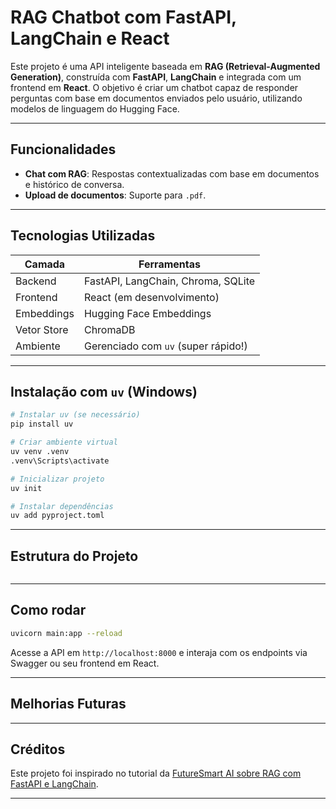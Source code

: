 # RAG Chatbot com FastAPI, LangChain e React

Este projeto é uma API inteligente baseada em **RAG (Retrieval-Augmented Generation)**, construída com **FastAPI**, **LangChain** e integrada com um frontend em **React**. O objetivo é criar um chatbot capaz de responder perguntas com base em documentos enviados pelo usuário, utilizando modelos de linguagem do Hugging Face.

---

## Funcionalidades

- **Chat com RAG**: Respostas contextualizadas com base em documentos e histórico de conversa.
- **Upload de documentos**: Suporte para `.pdf`.

---

## Tecnologias Utilizadas

| Camada        | Ferramentas                          |
|---------------|--------------------------------------|
| Backend       | FastAPI, LangChain, Chroma, SQLite   |
| Frontend      | React (em desenvolvimento)           |
| Embeddings    | Hugging Face Embeddings              |
| Vetor Store   | ChromaDB                             |
| Ambiente      | Gerenciado com `uv` (super rápido!)  |

---

## Instalação com `uv` (Windows)

```bash
# Instalar uv (se necessário)
pip install uv

# Criar ambiente virtual
uv venv .venv
.venv\Scripts\activate

# Inicializar projeto
uv init

# Instalar dependências
uv add pyproject.toml
```

---

## Estrutura do Projeto

```

```

---

## Como rodar

```bash
uvicorn main:app --reload
```

Acesse a API em `http://localhost:8000` e interaja com os endpoints via Swagger ou seu frontend em React.

---

## Melhorias Futuras


---

## Créditos

Este projeto foi inspirado no tutorial da [FutureSmart AI sobre RAG com FastAPI e LangChain](https://blog.futuresmart.ai/building-a-production-ready-rag-chatbot-with-fastapi-and-langchain?source=more_series_bottom_blogs).

---
